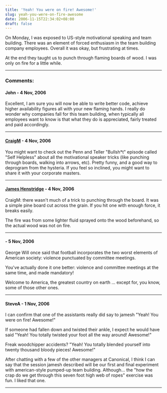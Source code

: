 ```yaml
---
title: 'Yeah! You were on fire! Awesome!'
slug: yeah-you-were-on-fire-awesome
date: 2006-11-15T22:34:02+08:00
draft: false
---
```


On Monday, I was exposed to US-style motivational speaking and team
building. There was an element of forced enthusiasm in the team building
company employees. Overall it was okay, but frustrating at times.

At the end they taught us to punch through flaming boards of wood. I was
only on fire for a little while.

---
### Comments:
#### John - <time datetime="2006-11-16 08:40:36">4 Nov, 2006</time>

Excellent, I am sure you will now be able to write better code, achieve
higher availability figures all with your new flaming hands. I really do
wonder why companies fall for this team building, when typically all
employees want to know is that what they do is appreciated, fairly
treated and paid accordingly.

---
#### [CraigM](http://decafbad.net) - <time datetime="2006-11-16 09:38:06">4 Nov, 2006</time>

You might want to check out the Penn and Teller \"Bullsh\*t\" episode
called \"Self Helpless\" about all the motivational speaker tricks (like
punching through boards, walking into arrows, etc). Pretty funny, and a
good way to deprogram from the hysteria. If you feel so inclined, you
might want to share it with your corporate masters.

---
#### [James Henstridge](http://blogs.gnome.org/jamesh) - <time datetime="2006-11-16 13:12:50">4 Nov, 2006</time>

CraigM: there wasn\'t much of a trick to punching through the board. It
was a simple pine board cut across the grain. If you hit one with enough
force, it breaks easily.

The fire was from some lighter fluid sprayed onto the wood beforehand,
so the actual wood was not on fire.

---
####  - <time datetime="2006-11-17 07:18:37">5 Nov, 2006</time>

George Will once said that football incorporates the two worst elements
of American society: violence punctuated by committee meetings.

You\'ve actually done it one better: violence and committee meetings at
the same time, and made mandatory!

Welcome to America, the greatest country on earth \... except for, you
know, some of those other ones.

---
#### SteveA - <time datetime="2006-11-20 08:16:15">1 Nov, 2006</time>

I can confirm that one of the assistants really did say to jamesh
\"Yeah! You were on fire! Awesome!\"

If someone had fallen down and twisted their ankle, I expect he would
have said \"Yeah! You totally twisted your foot all the way around!
Awesome!\"

Freak woodchipper accidents? \"Yeah! You totally blended yourself into
twenty thousand bloody pieces! Awesome!\"

After chatting with a few of the other managers at Canonical, I think I
can say that the session jamesh described will be our first and final
experiment with american-style pumped-up team building. Although\... the
\"how the crap do we get through this seven foot high web of ropes\"
exercise was fun. I liked that one.

---
